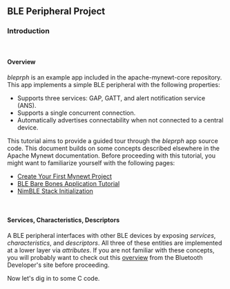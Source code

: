 ## BLE Peripheral Project

### Introduction

<br>

#### Overview

*bleprph* is an example app included in the apache-mynewt-core repository.  This app implements a simple BLE peripheral with the following properties:

* Supports three services: GAP, GATT, and alert notification service (ANS).
* Supports a single concurrent connection.
* Automatically advertises connectability when not connected to a central device.

This tutorial aims to provide a guided tour through the *bleprph* app source
code.  This document builds on some concepts described elsewhere in the Apache
Mynewt documentation.  Before proceeding with this tutorial, you might want to
familiarize yourself with the following pages:

* [Create Your First Mynewt Project](../../get_started/project_create/)
* [BLE Bare Bones Application Tutorial](../../../os/tutorials/ble_bare_bones/)
* [NimBLE Stack Initialization](../../../network/ble/ini_stack/ble_ini_intro/)

<br>

#### Services, Characteristics, Descriptors

A BLE peripheral interfaces with other BLE devices by exposing *services*,
*characteristics*, and *descriptors*.  All three of these entities are
implemented at a lower layer via *attributes*.  If you are not familiar with
these concepts, you will probably want to check out this
[overview](https://developer.bluetooth.org/TechnologyOverview/Pages/GATT.aspx)
from the Bluetooth Developer's site before proceeding.

Now let's dig in to some C code.
<br>

